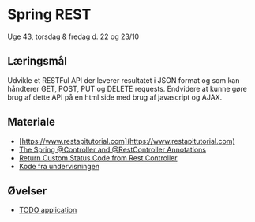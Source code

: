 <!-- JS use if these pages are used as githubpages. can be deleted if used elsewhere -->
<script src="https://code.jquery.com/jquery-3.2.1.min.js"></script>
<script src="script.js"></script>

# Spring REST 

Uge 43, torsdag & fredag d. 22 og 23/10

## Læringsmål

Udvikle et RESTFul API der leverer resultatet i JSON format og som kan håndterer GET, POST, PUT og DELETE requests. Endvidere at kunne gøre brug af dette API på en html side med brug af javascript og AJAX.
 
## Materiale

* [https://www.restapitutorial.com](https://www.restapitutorial.com)
* [The Spring @Controller and @RestController Annotations](https://www.baeldung.com/spring-controller-vs-restcontroller)
* [Return Custom Status Code from Rest Controller](https://www.appsdeveloperblog.com/http-status-code-rest-controller/)
* [Kode fra undervisningen](https://github.com/dat19b/spring_rest)

## Øvelser

* [TODO application](https://docs.google.com/document/d/e/2PACX-1vSMohKX_ISxHMGZVGDxRmb0phXSphGtdj337CBE7Zs0etdN0kSS7xVQpxtXHguIYMFf-ZIcp6EjQ19V/pub)
